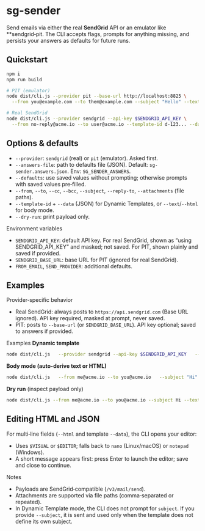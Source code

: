 
# sg-sender

Send emails via either the real **SendGrid** API or an emulator like **sendgrid‑pit. The CLI accepts flags, prompts for anything missing, and persists your answers as defaults for future runs.

## Quickstart

```bash
npm i
npm run build

# PIT (emulator)
node dist/cli.js --provider pit --base-url http://localhost:8825 \
  --from you@example.com --to them@example.com --subject "Hello" --text "Hi there"

# Real SendGrid
node dist/cli.js --provider sendgrid --api-key $SENDGRID_API_KEY \
  --from no-reply@acme.io --to user@acme.io --template-id d-123... --data '{"first":"Ada"}'
```

## Options & defaults

- `--provider`: `sendgrid` (real) or `pit` (emulator). Asked first.
- `--answers-file`: path to defaults file (JSON). Default: `sg-sender.answers.json`. Env: `SG_SENDER_ANSWERS`.
- `--defaults`: use saved values without prompting; otherwise prompts with saved values pre‑filled.
- `--from`, `--to`, `--cc`, `--bcc`, `--subject`, `--reply-to`, `--attachments` (file paths).
- `--template-id` + `--data` (JSON) for Dynamic Templates, or `--text`/`--html` for body mode.
- `--dry-run`: print payload only.

Environment variables
- `SENDGRID_API_KEY`: default API key. For real SendGrid, shown as “using SENDGRID_API_KEY” and masked; not saved. For PIT, shown plainly and saved if provided.
- `SENDGRID_BASE_URL`: base URL for PIT (ignored for real SendGrid).
- `FROM_EMAIL`, `SEND_PROVIDER`: additional defaults.

## Examples

Provider‑specific behavior
- Real SendGrid: always posts to `https://api.sendgrid.com` (Base URL ignored). API key required, masked at prompt, never saved.
- PIT: posts to `--base-url` (or `SENDGRID_BASE_URL`). API key optional; saved to answers if provided.

Examples
**Dynamic template**
```bash
node dist/cli.js   --provider sendgrid --api-key $SENDGRID_API_KEY   --from no-reply@acme.io --to user@acme.io   --template-id d-1234567890abcdef1234567890abcdef   --data '{"firstName":"Ada"}'
```

**Body mode (auto-derive text or HTML)**

```bash
node dist/cli.js   --from me@acme.io --to you@acme.io   --subject "Hi" --text "Hello there"
```

**Dry run** (inspect payload only)

```bash
node dist/cli.js --from me@acme.io --to you@acme.io --subject Hi --text Hello --dry-run
```

## Editing HTML and JSON

For multi‑line fields (`--html` and template `--data`), the CLI opens your editor:
- Uses `$VISUAL` or `$EDITOR`; falls back to `nano` (Linux/macOS) or `notepad` (Windows).
- A short message appears first: press Enter to launch the editor; save and close to continue.

Notes
- Payloads are SendGrid‑compatible (`/v3/mail/send`).
- Attachments are supported via file paths (comma‑separated or repeated).
- In Dynamic Template mode, the CLI does not prompt for `subject`. If you provide `--subject`, it is sent and used only when the template does not define its own subject.

